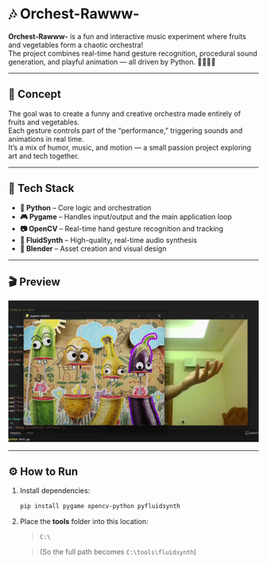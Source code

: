 ﻿# 🎶 Orchest-Rawww-

**Orchest-Rawww-** is a fun and interactive music experiment where fruits and vegetables form a chaotic orchestra!  
The project combines real-time hand gesture recognition, procedural sound generation, and playful animation — all driven by Python. 🍌🥕🥦🎺  

---

## 🧠 Concept

The goal was to create a funny and creative orchestra made entirely of fruits and vegetables.  
Each gesture controls part of the “performance,” triggering sounds and animations in real time.  
It’s a mix of humor, music, and motion — a small passion project exploring art and tech together.

---

## 🧰 Tech Stack

- **🧩 Python** – Core logic and orchestration  
- **🎮 Pygame** – Handles input/output and the main application loop  
- **📷 OpenCV** – Real-time hand gesture recognition and tracking  
- **🎵 FluidSynth** – High-quality, real-time audio synthesis  
- **🎨 Blender** – Asset creation and visual design  

---

## 🎬 Preview


![Preview](./ss.jpg)


---

## ⚙️ How to Run

1. Install dependencies:
   ```bash
   pip install pygame opencv-python pyfluidsynth

2. Place the **tools** folder into this location:  
    > ```
    > C:\
    > ```

    > (So the full path becomes `C:\tools\fluidsynth`)
